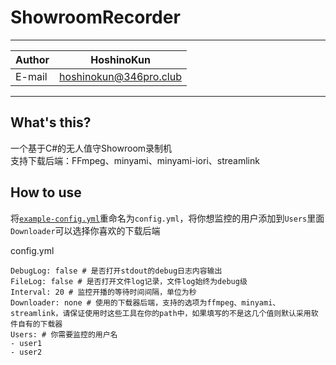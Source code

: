 # ShowroomRecorder

****

| Author | HoshinoKun |
| ------ | ----------- |
| E-mail | hoshinokun@346pro.club |

****

## What's this?
一个基于C#的无人值守Showroom录制机  
支持下载后端：FFmpeg、minyami、minyami-iori、streamlink

## How to use
将[`example-config.yml`](/example-config.yml)重命名为`config.yml`，将你想监控的用户添加到`Users`里面  
`Downloader`可以选择你喜欢的下载后端

config.yml
```
DebugLog: false # 是否打开stdout的debug日志内容输出
FileLog: false # 是否打开文件log记录，文件log始终为debug级
Interval: 20 # 监控开播的等待时间间隔，单位为秒
Downloader: none # 使用的下载器后端，支持的选项为ffmpeg、minyami、streamlink，请保证使用时这些工具在你的path中，如果填写的不是这几个值则默认采用软件自有的下载器
Users: # 你需要监控的用户名
- user1
- user2
```